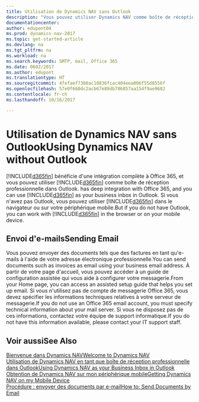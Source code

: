 ```yaml
---
title: Utilisation de Dynamics NAV sans Outlook
description: "Vous pouvez utiliser Dynamics NAV comme boîte de réception professionnelle dans Outlook, car il est intégré à Office 365, cependant, vous pouvez également l'utiliser sans Outlook dans un navigateur ou sur votre périphérique mobile."
documentationcenter: 
author: edupont04
ms.prod: dynamics-nav-2017
ms.topic: get-started-article
ms.devlang: na
ms.tgt_pltfrm: na
ms.workload: na
ms.search.keywords: SMTP, mail, Office 365
ms.date: 0602/2017
ms.author: edupont
ms.translationtype: HT
ms.sourcegitcommit: 4fefaef7380ac10836fcac404eea006f55d8556f
ms.openlocfilehash: 57e0f660dc2acb67e89db706857aa154f9ae9682
ms.contentlocale: fr-ch
ms.lasthandoff: 10/16/2017

---
```

# <a name="using-dynamics-nav-without-outlook"></a><span data-ttu-id="57329-103">Utilisation de Dynamics NAV sans Outlook</span><span class="sxs-lookup"><span data-stu-id="57329-103">Using Dynamics NAV without Outlook</span></span>
[!INCLUDE[d365fin](includes/d365fin_md.md)]<span data-ttu-id="57329-104"> bénéficie d'une intégration complète à Office 365, et vous pouvez utiliser [!INCLUDE[d365fin](includes/d365fin_md.md)] comme boîte de réception professionnelle dans Outlook.</span><span class="sxs-lookup"><span data-stu-id="57329-104"> has deep integration with Office 365, and you can use [!INCLUDE[d365fin](includes/d365fin_md.md)] as your business inbox in Outlook.</span></span> <span data-ttu-id="57329-105">Si vous n'avez pas Outlook, vous pouvez utiliser [!INCLUDE[d365fin](includes/d365fin_md.md)] dans le navigateur ou sur votre périphérique mobile.</span><span class="sxs-lookup"><span data-stu-id="57329-105">But if you do not have Outlook, you can work with [!INCLUDE[d365fin](includes/d365fin_md.md)] in the browser or on your mobile device.</span></span>  

## <a name="sending-email"></a><span data-ttu-id="57329-106">Envoi d'e-mails</span><span class="sxs-lookup"><span data-stu-id="57329-106">Sending Email</span></span>
<span data-ttu-id="57329-107">Vous pouvez envoyer des documents tels que des factures en tant qu'e-mails à l'aide de votre adresse électronique professionnelle.</span><span class="sxs-lookup"><span data-stu-id="57329-107">You can send documents such as invoices as email using your business email address.</span></span> <span data-ttu-id="57329-108">À partir de votre page d'accueil, vous pouvez accéder à un guide de configuration assistée qui vous aide à configurer votre messagerie.</span><span class="sxs-lookup"><span data-stu-id="57329-108">From your Home page, you can access an assisted setup guide that helps you set up email.</span></span> <span data-ttu-id="57329-109">Si vous n'utilisez pas de compte de messagerie Office 365, vous devez spécifier les informations techniques relatives à votre serveur de messagerie.</span><span class="sxs-lookup"><span data-stu-id="57329-109">If you do not use an Office 365 email account, you must specify technical information about your mail server.</span></span> <span data-ttu-id="57329-110">Si vous ne disposez pas de ces informations, contactez votre équipe de support informatique.</span><span class="sxs-lookup"><span data-stu-id="57329-110">If you do not have this information available, please contact your IT support staff.</span></span>  


## <a name="see-also"></a><span data-ttu-id="57329-111">Voir aussi</span><span class="sxs-lookup"><span data-stu-id="57329-111">See Also</span></span>
[<span data-ttu-id="57329-112">Bienvenue dans Dynamics NAV</span><span class="sxs-lookup"><span data-stu-id="57329-112">Welcome to Dynamics NAV</span></span>](index.md)  
[<span data-ttu-id="57329-113">Utilisation de Dynamics NAV en tant que boîte de réception professionnelle dans Outlook</span><span class="sxs-lookup"><span data-stu-id="57329-113">Using Dynamics NAV as your Business Inbox in Outlook</span></span>](madeira-outlook.md)  
[<span data-ttu-id="57329-114">Obtention de Dynamics NAV sur mon périphérique mobile</span><span class="sxs-lookup"><span data-stu-id="57329-114">Getting Dynamics NAV on my Mobile Device</span></span>](install-mobile-app.md)  
[<span data-ttu-id="57329-115">Procédure : envoyer des documents par e-mail</span><span class="sxs-lookup"><span data-stu-id="57329-115">How to: Send Documents by Email</span></span>](ui-how-send-documents-email.md)


